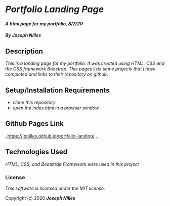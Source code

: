 # _Portfolio Landing Page_

#### _A html page for my portfolio, 8/7/20_

#### By _**Joseph Nilles**_

## Description

_This is a landing page for my portfolio. It was created using HTML, CSS and the CSS framework Boostrap. This pages lists some projects that I have completed and links to their repository on github._

## Setup/Installation Requirements

* _clone this repository_
* _open the index.html in a browser window_



## Github Pages Link

_https://jbnilles.github.io/portfolio-landing/ _

## Technologies Used

_HTML, CSS, and Bootstrap Framework were used in this project_

### License

*This software is licensed under the MIT license.*

Copyright (c) 2020 **_Joseph Nilles_**